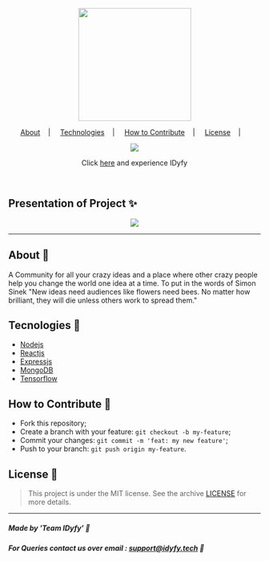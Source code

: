 <p align="center">
  <image src="https://github.com/Lex-and-Srinivass/IDyfy/blob/master/client/src/assets/svg/idyfy_footer.svg" height="225px" width=auto/></br>
</p>

<p align="center">
<a href="#about-memo">About</a>&nbsp;&nbsp;&nbsp; | &nbsp;&nbsp;&nbsp;
<a href="#tecnologies-rocket">Technologies</a>&nbsp;&nbsp;&nbsp; | &nbsp;&nbsp;&nbsp;
<a href="#how-to-contribute-">How to Contribute</a>&nbsp;&nbsp;&nbsp; | &nbsp;&nbsp;&nbsp;
<a href="#license-scroll">License</a>&nbsp;&nbsp;&nbsp; | &nbsp;&nbsp;&nbsp;
</p>

<p align="center">
<image src="https://img.shields.io/badge/Custom-shields%20here-red"/>
</p>

<p align="center">
  Click <a href="https://idyfy.tech/">here</a> and experience IDyfy
</p>

<br/>

## Presentation of Project :sparkles:

<p align="center">
<image src="https://i.ibb.co/YL7NgTm/idyfy-ui.png"/>
</p>

---

## About :memo:

A Community for all your crazy ideas and a place where other crazy people help you change the world one idea at a time. To put in the words of Simon Sinek "New ideas need audiences like flowers need bees. No matter how brilliant, they will die unless others work to spread them."

## Tecnologies :rocket:

- <a href="https://nodejs.org/en/">Nodejs</a>
- <a href="https://reactjs.org/">Reactjs</a>
- <a href="https://expressjs.com/">Expressjs</a>
- <a href="https://www.mongodb.com/">MongoDB</a>
- <a href="https://www.tensorflow.org/">Tensorflow</a>

## How to Contribute 🤔

- Fork this repository;
- Create a branch with your feature: `git checkout -b my-feature`;
- Commit your changes: `git commit -m 'feat: my new feature'`;
- Push to your branch: `git push origin my-feature`.

## License :scroll:

> This project is under the MIT license. See the archive [LICENSE](LICENSE) for more details.

---

##### Made by 'Team IDyfy' :wave:
##### For Queries contact us over email : <a href="mailto:support@idyfy.tech">support@idyfy.tech</a> 📧
